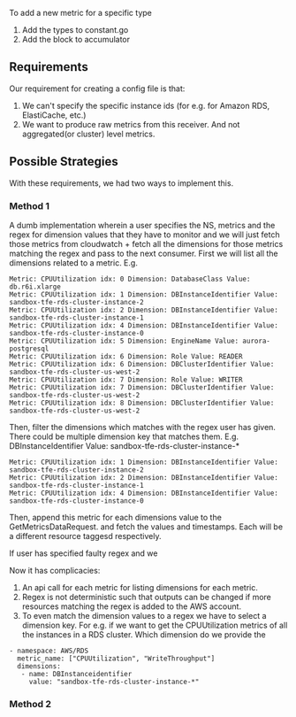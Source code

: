 To add a new metric for a specific type
1. Add the types to constant.go
2. Add the block to accumulator

## Requirements
Our requirement for creating a config file is that:
1. We can't specify the specific instance ids (for e.g. for Amazon RDS, ElastiCache, etc.)
2. We want to produce raw metrics from this receiver. And not aggregated(or cluster) level metrics. 

## Possible Strategies
With these requirements, we had two ways to implement this. 

### Method 1 
A dumb implementation wherein a user specifies the NS, metrics and the regex for dimension values that they have to monitor and we will just fetch those metrics from cloudwatch + fetch all the dimensions for those metrics matching the regex and pass to the next consumer.
First we will list all the dimensions related to a metric. 
E.g. 
```
Metric: CPUUtilization idx: 0 Dimension: DatabaseClass Value: db.r6i.xlarge
Metric: CPUUtilization idx: 1 Dimension: DBInstanceIdentifier Value: sandbox-tfe-rds-cluster-instance-2
Metric: CPUUtilization idx: 2 Dimension: DBInstanceIdentifier Value: sandbox-tfe-rds-cluster-instance-1
Metric: CPUUtilization idx: 4 Dimension: DBInstanceIdentifier Value: sandbox-tfe-rds-cluster-instance-0
Metric: CPUUtilization idx: 5 Dimension: EngineName Value: aurora-postgresql
Metric: CPUUtilization idx: 6 Dimension: Role Value: READER
Metric: CPUUtilization idx: 6 Dimension: DBClusterIdentifier Value: sandbox-tfe-rds-cluster-us-west-2
Metric: CPUUtilization idx: 7 Dimension: Role Value: WRITER
Metric: CPUUtilization idx: 7 Dimension: DBClusterIdentifier Value: sandbox-tfe-rds-cluster-us-west-2
Metric: CPUUtilization idx: 8 Dimension: DBClusterIdentifier Value: sandbox-tfe-rds-cluster-us-west-2
```
Then, filter the dimensions which matches with the regex user has given. There could be multiple dimension key that matches them.
E.g. DBInstanceIdentifier Value: sandbox-tfe-rds-cluster-instance-*
```
Metric: CPUUtilization idx: 1 Dimension: DBInstanceIdentifier Value: sandbox-tfe-rds-cluster-instance-2
Metric: CPUUtilization idx: 2 Dimension: DBInstanceIdentifier Value: sandbox-tfe-rds-cluster-instance-1
Metric: CPUUtilization idx: 4 Dimension: DBInstanceIdentifier Value: sandbox-tfe-rds-cluster-instance-0
```
Then, append this metric for each dimensions value to the GetMetricsDataRequest. and fetch the values and timestamps. Each will be a different resource taggesd respectively.

If user has specified faulty regex and we 

Now it has complicacies:
1. An api call for each metric for listing dimensions for each metric.
2. Regex is not deterministic such that outputs can be changed if more resources matching the regex is added to the AWS account.
3. To even match the dimension values to a regex we have to select a dimension key. For e.g. if we want to get the CPUUtilization metrics of all the instances in a RDS cluster. Which dimension do we provide the 
```
- namespace: AWS/RDS
  metric_name: ["CPUUtilization", "WriteThroughput"]
  dimensions:
   - name: DBInstanceidentifier
     value: "sandbox-tfe-rds-cluster-instance-*"
```
### Method 2